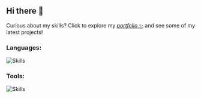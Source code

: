 
## Hi there 🐙

Curious about my skills? Click to explore my [_portfolio_ ✨](https://leandrmachados-projects.vercel.app/portfolio/) and see some of my latest projects!

### Languages:
<img align="center" alt="Skills" src="https://skillicons.dev/icons?i=js,ts,c,cs,cpp,py,css,html&perline=6">

### Tools:
<img align="center" alt="Skills" src="https://skillicons.dev/icons?i=react,nodejs,git,github,vscode,postman,postgres,vercel,docker,ubuntu,unity,figma,notion,firebase&perline=10">
